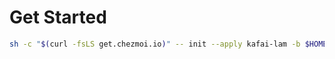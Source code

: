 # Get Started

```sh
sh -c "$(curl -fsLS get.chezmoi.io)" -- init --apply kafai-lam -b $HOME/.local/bin
```
